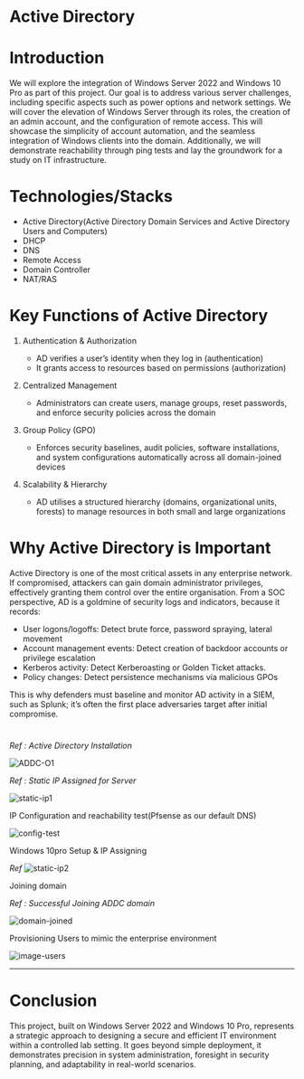 # Active Directory

# Introduction

We will explore the integration of Windows Server 2022 and Windows 10 Pro as part of this project. Our goal is to address various server challenges, including specific aspects such as power options and network settings. We will cover the elevation of Windows Server through its roles, the creation of an admin account, and the configuration of remote access. This will showcase the simplicity of account automation, and the seamless integration of Windows clients into the domain. Additionally, we will demonstrate reachability through ping tests and lay the groundwork for a study on IT infrastructure. 
#

# Technologies/Stacks
- Active Directory(Active Directory Domain Services and Active Directory Users and Computers)
- DHCP
- DNS
- Remote Access
- Domain Controller
- NAT/RAS
#

# Key Functions of Active Directory

1. Authentication & Authorization
   - AD verifies a user’s identity when they log in (authentication)
   - It grants access to resources based on permissions (authorization)

2. Centralized Management
   - Administrators can create users, manage groups, reset passwords, and enforce security policies across the domain

3. Group Policy (GPO)
   - Enforces security baselines, audit policies, software installations, and system configurations automatically across all domain-joined devices

4. Scalability & Hierarchy
   - AD utilises a structured hierarchy (domains, organizational units, forests) to manage resources in both small and large organizations
#

# Why Active Directory is Important

Active Directory is one of the most critical assets in any enterprise network. If compromised, attackers can gain domain administrator privileges, effectively granting them control over the entire organisation.
From a SOC perspective, AD is a goldmine of security logs and indicators, because it records:

   - User logons/logoffs: Detect brute force, password spraying, lateral movement
   - Account management events: Detect creation of backdoor accounts or privilege escalation
   - Kerberos activity: Detect Kerberoasting or Golden Ticket attacks.
   - Policy changes: Detect persistence mechanisms via malicious GPOs

This is why defenders must baseline and monitor AD activity in a SIEM, such as Splunk; it’s often the first place adversaries target after initial compromise.
#

*Ref : Active Directory Installation*

![ADDC-O1](https://github.com/user-attachments/assets/74019068-e734-418e-87d6-42847b4fb0d6)

*Ref : Static IP Assigned for Server*

![static-ip1](https://github.com/user-attachments/assets/5a1edbc3-e605-4eec-8675-338f28ee7c37)

IP Configuration and reachability test(Pfsense as our default DNS)

![config-test](https://github.com/user-attachments/assets/9b578642-bb97-4e65-be17-81d5ff2bec14)

Windows 10pro Setup & IP Assigning

*Ref*
![static-ip2](https://github.com/user-attachments/assets/aaf19906-73b2-4658-81e0-9a0422f833f8)

Joining domain

*Ref : Successful Joining ADDC domain*

![domain-joined](https://github.com/user-attachments/assets/f0b1c25d-ccbe-4370-b963-56e476a9bd90)

Provisioning Users to mimic the enterprise environment

![image-users](https://github.com/user-attachments/assets/c82f1cf1-e449-413f-8ef9-df377c9f2683)

---

# Conclusion

This project, built on Windows Server 2022 and Windows 10 Pro, represents a strategic approach to designing a secure and efficient IT environment within a controlled lab setting. It goes beyond simple deployment, it demonstrates precision in system administration, foresight in security planning, and adaptability in real-world scenarios.
























